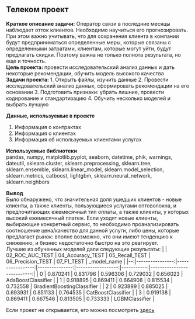<h2>Телеком проект</h2>
<b>Краткое описание задачи:</b> Оператор связи в последние месяцы наблюдает отток клиентов. Необходимо научиться его прогнозировать. При этом важно учитывать, что для сохранения клиента в компании будут предприниматься определенные меры, которые связаны с определенными затратами, клиентам, которые могут уйти, будут предлагать скидки. Поэтому важна не только полнота результата, но еще и точность. <br>
<b>Цель проекта: </b>провести исследовательский анализ данных и дать некоторые рекомендации, обучить модель высокого качества <br>
<b>Задачи проекта: </b>
1. Открыть файлы, изучить данные
2. Провести исследовательский анализ данных, сформировать рекомендации на его основании
3. Подготовить признаки: убрать лишние, провести кодирование и стандартизацию
4. Обучить несколько моделей и выбрать лучшую

<b>Данные, используемые в проекте</b><br>
1. Информация о контрактах
2. Информация о клиентах
3. Информация об используемых клиентами услугах

<b>Используемые библиотеки</b><br>
pandas, numpy, matplotlib.pyplot, seaborn, datetime, phik, warnings, dateutil, sklearn.cluster, sklearn.preprocessing, sklearn.tree, sklearn.ensemble, sklearn.linear_model, sklearn.model_selection, sklearn.metrics, catboost, lightgbm, sklearn.neural_network, sklearn.neighbors <br>

<b>Вывод</b><br>
Было обнаружено, что значительная доля ушедших клиентов - новые клиенты, а также клиенты, пользующиеся услугами оптоволокна, и предпочитающих ежемесячный тип оплаты, а также клиенты, у которых высокий ежемесячный платеж. Если уходят новые клиенты, выбирающие конкретный сервис, то необходимо проанализировать соотношение цена/качество для данной услуги, либо цены, которые предлагает рынок: вполне возможно, что они имеют тенденцию к снижению, и бизнес недостаточно быстро на это реагирует.
<br>
Лучшие из обученных моделей дали следующие результаты:
|   | 02_ROC_AUC_TEST | 04_Accuracy_TEST | 05_Recall_TEST | 06_Precision_TEST | 07_F1_TEST |                _model_name |
|--:|----------------:|-----------------:|---------------:|------------------:|-----------:|---------------------------:|
| 0 |        0.870241 |         0.831796 |       0.596306 |          0.729032 |   0.656023 |         AdaBoostClassifier |
| 1 |        0.918895 |         0.869411 |       0.664908 |          0.815534 |   0.732558 | GradientBoostingClassifier |
| 2 |        0.923899 |         0.885025 |       0.693931 |          0.851133 |   0.764535 |         CatBoostClassifier |
| 3 |        0.919138 |         0.869411 |       0.667546 |          0.813505 |   0.733333 |             LGBMClassifier |


Если проект не открывается, его можно посмотреть <a href = 'https://nbviewer.jupyter.org/github/kristina-molchanova90/Yandex-Praktikum-Projects/blob/main/15_final_telecom_churn/15_telecom_final_version.ipynb'>здесь</a>
